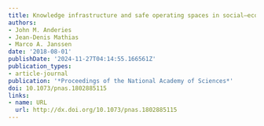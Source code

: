 ```yaml
---
title: Knowledge infrastructure and safe operating spaces in social–ecological systems
authors:
- John M. Anderies
- Jean-Denis Mathias
- Marco A. Janssen
date: '2018-08-01'
publishDate: '2024-11-27T04:14:55.166561Z'
publication_types:
- article-journal
publication: '*Proceedings of the National Academy of Sciences*'
doi: 10.1073/pnas.1802885115
links:
- name: URL
  url: http://dx.doi.org/10.1073/pnas.1802885115
---
```

